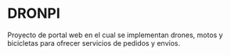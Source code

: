# DRONPI
Proyecto de portal web en el cual se implementan drones, motos y bicicletas para ofrecer servicios de pedidos y envíos.
